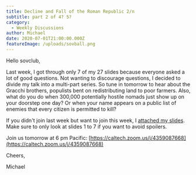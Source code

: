 ```yaml
---
title: Decline and Fall of the Roman Republic 2/n
subtitle: part 2 of 4? 5?
category:
  - Weekly Discussions
author: Michael
date: 2020-07-01T21:00:00.000Z
featureImage: /uploads/sovball.png
---
```

Hello sovclub,

Last week, I got through only 7 of my 27 slides because everyone asked a lot of good questions. Not wanting to discourage questions, I decided to divide my talk into a multi-part series. So tune in tomorrow to hear about the Gracchi brothers, populists bent on redistributing land to poor farmers. Also, what do you do when 300,000 potentially hostile nomads just show up on your doorstep one day? Or when your name appears on a public list of enemies that every citizen is permitted to kill?

If you didn't join last week but want to join this week, I [attached my slides](https://drive.google.com/file/d/1cecDwh9mOSpITlmWk6nmDf4X_jLurINH/view?usp=sharing). Make sure to only look at slides 1 to 7 if you want to avoid spoilers.

Join us tomorrow at 6 pm Pacific: [https://caltech.zoom.​us/j/4359087668](https://caltech.zoom.us/j/4359087668)

Cheers,

Michael